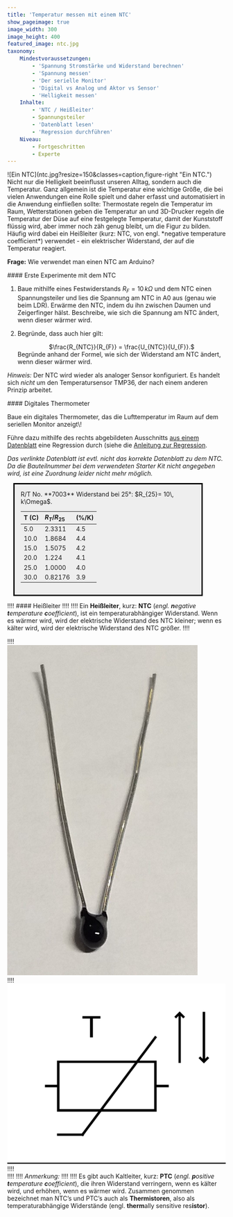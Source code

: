 ```yaml
---
title: 'Temperatur messen mit einem NTC'
show_pageimage: true
image_width: 300
image_height: 400
featured_image: ntc.jpg
taxonomy:
    Mindestvoraussetzungen:
        - 'Spannung Stromstärke und Widerstand berechnen'
        - 'Spannung messen'
        - 'Der serielle Monitor'
        - 'Digital vs Analog und Aktor vs Sensor'
        - 'Helligkeit messen'
    Inhalte:
        - 'NTC / Heißleiter'
        - Spannungsteiler
        - 'Datenblatt lesen'
        - 'Regression durchführen'
    Niveau:
        - Fortgeschritten
        - Experte
---
```


<div markdown="1" class="clearfix">
![Ein NTC](ntc.jpg?resize=150&classes=caption,figure-right "Ein NTC.")
Nicht nur die Helligkeit beeinflusst unseren Alltag, sondern auch die Temperatur. Ganz allgemein ist die Temperatur eine wichtige Größe, die bei vielen Anwendungen eine Rolle spielt und daher erfasst und automatisiert in die Anwendung einfließen sollte: Thermostate regeln die Temperatur im Raum, Wetterstationen geben die Temperatur an und 3D-Drucker regeln die Temperatur der Düse auf eine festgelegte Temperatur, damit der Kunststoff flüssig wird, aber immer noch zäh genug bleibt, um die Figur zu bilden. Häufig wird dabei ein Heißleiter (kurz: NTC, von engl. *negative temperature coefficient*) verwendet - ein elektrischer Widerstand, der auf die Temperatur reagiert.

**Frage:** Wie verwendet man einen NTC am Arduino?
</div>
    
<div markdown="1" class="aufgabe">
#### Erste Experimente mit dem NTC

1.  Baue mithilfe eines Festwiderstands $R_F= 10\,  k\Omega$ und dem NTC einen Spannungsteiler und lies die Spannung am NTC in A0 aus (genau wie beim LDR).
    Erwärme den NTC, indem du ihn zwischen Daumen und Zeigerfinger hälst. Beschreibe, wie sich die Spannung am NTC ändert, wenn dieser wärmer wird.

2.  Begründe, dass auch hier gilt:
    <center markdown="1">$\frac{R_{NTC}}{R_{F}} = \frac{U_{NTC}}{U_{F}}.$</center>    
    Begründe anhand der Formel, wie sich der Widerstand am NTC ändert, wenn dieser wärmer wird.
</div>

*Hinweis:* Der NTC wird wieder als analoger Sensor konfiguriert. Es handelt sich *nicht* um den Temperatursensor TMP36, der nach einem anderen Prinzip arbeitet.

<div markdown="1" class="projekt">
#### Digitales Thermometer
<p></p>
<div class="flex-box">
<div markdown="1">
Baue ein digitales Thermometer, das die Lufttemperatur im Raum auf dem seriellen Monitor anzeigt\!

Führe dazu mithilfe des rechts abgebildeten Ausschnitts [aus einem Datenblatt](https://pdf1.alldatasheet.com/datasheet-pdf/view/509832/EPCOS/G1541.html) eine Regression durch (siehe die [Anleitung zur Regression](../werkzeug-regression-durchfuehren).

*Das verlinkte Datenblatt ist evtl. nicht das korrekte Datenblatt zu dem NTC. Da die Bauteilnummer bei dem verwendeten Starter Kit nicht angegeben wird, ist eine Zuordnung leider nicht mehr möglich.*
</div>
<div>
<div markdown="1" style="width:80%; background: #eee; border: 3px solid #000; padding:1em; margin: 1em;">
R/T No. **7003**
Widerstand bei 25°:
$R_{25}= 10\,  k\Omega$.  

| T (C) | $R_T/R_{25}$ | (%/K) |
| :---- | :------------- | :---- |
| 5.0   | 2.3311         | 4.5   |
| 10.0  | 1.8684         | 4.4   |
| 15.0  | 1.5075         | 4.2   |
| 20.0  | 1.224          | 4.1   |
| 25.0  | 1.0000         | 4.0   |
| 30.0  | 0.82176        | 3.9   |
</div>
</div>
</div>
</div>

!!!! #### Heißleiter
!!!! 
!!!! Ein **Heißleiter**, kurz: **NTC** (*engl. **n**egative **t**emperature **c**oefficient*), ist ein temperaturabhängiger Widerstand. Wenn es wärmer wird, wird der elektrische Widerstand des NTC kleiner; wenn es kälter wird, wird der elektrische Widerstand des NTC größer.
!!!! <div class="flex-box">
!!!! <div markdown="1">![Ein NTC](ntc.jpg?resize=150&classes=caption "Ein NTC als Bild.")</div>
!!!! <div markdown="1">![NTC Schaltsymbol](ntc-schaltsymbol.png?resize=200&classes=caption "Schaltsymbol für einen NTC.")</div>
!!!! </div>
!!!! 
!!!! *Anmerkung:*
!!!! 
!!!! Es gibt auch Kaltleiter, kurz: **PTC** (*engl. **p**ositive **t**emperature **c**oefficient*), die ihren Widerstand verringern, wenn es kälter wird, und erhöhen, wenn es wärmer wird. Zusammen genommen bezeichnet man NTC’s und PTC’s auch als **Thermistoren**, also als temperaturabhängige Widerstände (engl. **therm**ally sensitive res**istor**).
